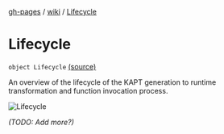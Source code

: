 [gh-pages](../index.md) / [wiki](index.md) / [Lifecycle](./-lifecycle.md)

# Lifecycle

`object Lifecycle` [(source)](https://github.com/NextFaze/dev-fun/tree/master/dokka/src/main/java/wiki/Lifecycle.kt#L10)

An overview of the lifecycle of the KAPT generation to runtime transformation and function invocation process.

![Lifecycle](https://github.com/NextFaze/dev-fun/raw/gh-pages/assets/uml/lifecycle.png)

*(TODO: Add more?)*

